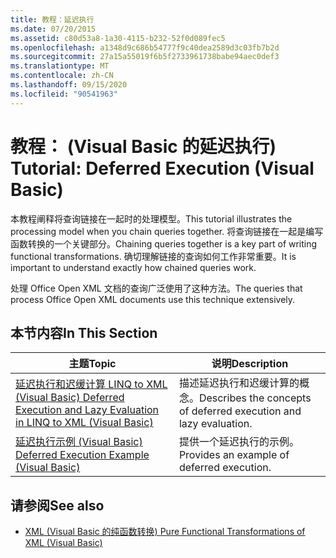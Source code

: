 ```yaml
---
title: 教程：延迟执行
ms.date: 07/20/2015
ms.assetid: c80d53a8-1a30-4115-b232-52f0d089fec5
ms.openlocfilehash: a1348d9c686b54777f9c40dea2589d3c03fb7b2d
ms.sourcegitcommit: 27a15a55019f6b5f2733961738babe94aec0def3
ms.translationtype: MT
ms.contentlocale: zh-CN
ms.lasthandoff: 09/15/2020
ms.locfileid: "90541963"
---
```

# <a name="tutorial-deferred-execution-visual-basic"></a><span data-ttu-id="5feb2-102">教程： (Visual Basic 的延迟执行) </span><span class="sxs-lookup"><span data-stu-id="5feb2-102">Tutorial: Deferred Execution (Visual Basic)</span></span>
<span data-ttu-id="5feb2-103">本教程阐释将查询链接在一起时的处理模型。</span><span class="sxs-lookup"><span data-stu-id="5feb2-103">This tutorial illustrates the processing model when you chain queries together.</span></span> <span data-ttu-id="5feb2-104">将查询链接在一起是编写函数转换的一个关键部分。</span><span class="sxs-lookup"><span data-stu-id="5feb2-104">Chaining queries together is a key part of writing functional transformations.</span></span> <span data-ttu-id="5feb2-105">确切理解链接的查询如何工作非常重要。</span><span class="sxs-lookup"><span data-stu-id="5feb2-105">It is important to understand exactly how chained queries work.</span></span>  
  
 <span data-ttu-id="5feb2-106">处理 Office Open XML 文档的查询广泛使用了这种方法。</span><span class="sxs-lookup"><span data-stu-id="5feb2-106">The queries that process Office Open XML documents use this technique extensively.</span></span>  
  
## <a name="in-this-section"></a><span data-ttu-id="5feb2-107">本节内容</span><span class="sxs-lookup"><span data-stu-id="5feb2-107">In This Section</span></span>  
  
|<span data-ttu-id="5feb2-108">主题</span><span class="sxs-lookup"><span data-stu-id="5feb2-108">Topic</span></span>|<span data-ttu-id="5feb2-109">说明</span><span class="sxs-lookup"><span data-stu-id="5feb2-109">Description</span></span>|  
|-----------|-----------------|  
|[<span data-ttu-id="5feb2-110">延迟执行和迟缓计算 LINQ to XML (Visual Basic) </span><span class="sxs-lookup"><span data-stu-id="5feb2-110">Deferred Execution and Lazy Evaluation in LINQ to XML (Visual Basic)</span></span>](../../../../standard/linq/deferred-execution-lazy-evaluation.md)|<span data-ttu-id="5feb2-111">描述延迟执行和迟缓计算的概念。</span><span class="sxs-lookup"><span data-stu-id="5feb2-111">Describes the concepts of deferred execution and lazy evaluation.</span></span>|  
|[<span data-ttu-id="5feb2-112">延迟执行示例 (Visual Basic) </span><span class="sxs-lookup"><span data-stu-id="5feb2-112">Deferred Execution Example (Visual Basic)</span></span>](../../../../standard/linq/deferred-execution-example.md)|<span data-ttu-id="5feb2-113">提供一个延迟执行的示例。</span><span class="sxs-lookup"><span data-stu-id="5feb2-113">Provides an example of deferred execution.</span></span>|  
  
## <a name="see-also"></a><span data-ttu-id="5feb2-114">请参阅</span><span class="sxs-lookup"><span data-stu-id="5feb2-114">See also</span></span>

- [<span data-ttu-id="5feb2-115">XML (Visual Basic 的纯函数转换) </span><span class="sxs-lookup"><span data-stu-id="5feb2-115">Pure Functional Transformations of XML (Visual Basic)</span></span>](../../../../standard/linq/introduction-pure-functional-transformations.md)
